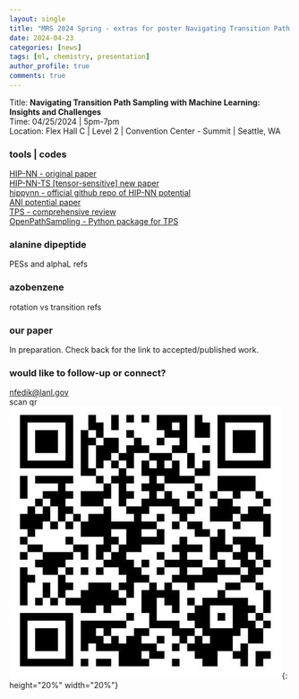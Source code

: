 ```yaml
---
layout: single
title: "MRS 2024 Spring - extras for poster Navigating Transition Path Sampling with Machine Learning: Insights and Challenges"
date: 2024-04-23
categories: [news]
tags: [ml, chemistry, presentation]
author_profile: true
comments: true
---
```

Title: **Navigating Transition Path Sampling with Machine Learning: Insights and Challenges**  
Time: 04/25/2024 \| 5pm-7pm      
Location: Flex Hall C | Level 2 | Convention Center - Summit | Seattle, WA    
### tools | codes  
[HIP-NN - original paper](https://pubs.aip.org/aip/jcp/article/148/24/241715/960039/Hierarchical-modeling-of-molecular-energies-using)    
[HIP-NN-TS [tensor-sensitive] new paper](https://pubs.aip.org/aip/jcp/article/158/18/184108/2889493/Lightweight-and-effective-tensor-sensitivity-for)          
[hippynn - official github repo of HIP-NN potential](https://github.com/lanl/hippynn)     
[ANI potential paper](https://pubs.rsc.org/en/content/articlelanding/2017/sc/c6sc05720a)      
[TPS - comprehensive review](https://www.annualreviews.org/content/journals/10.1146/annurev.physchem.53.082301.113146)      
[OpenPathSampling - Python package for TPS](http://openpathsampling.org/latest/)        
  
### alanine dipeptide
PESs and alphaL refs

### azobenzene 
rotation vs transition refs

### our paper
In preparation. Check back for the link to accepted/published work. 

### would like to follow-up or connect? 
<i class="fas fa-fw fa-envelope-square"></i> nfedik@lanl.gov   
 <i class="fab fa-linkedin"></i> scan qr  
![](/assets/images/linkedin_nfedik_qr.jpeg){: height="20%" width="20%"}
<i class="fa fa-gear fa-spin fa-2x" style="color: red"></i>





<!-- {: .text-left .credit style="font-size: 70%"} -->


